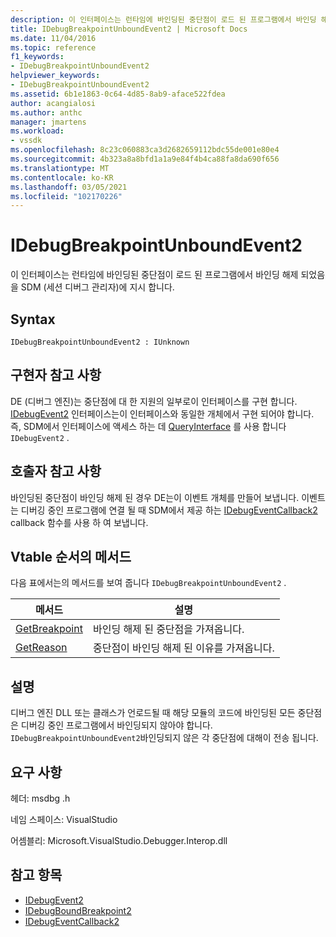 ```yaml
---
description: 이 인터페이스는 런타임에 바인딩된 중단점이 로드 된 프로그램에서 바인딩 해제 되었음을 SDM (세션 디버그 관리자)에 지시 합니다.
title: IDebugBreakpointUnboundEvent2 | Microsoft Docs
ms.date: 11/04/2016
ms.topic: reference
f1_keywords:
- IDebugBreakpointUnboundEvent2
helpviewer_keywords:
- IDebugBreakpointUnboundEvent2
ms.assetid: 6b1e1863-0c64-4d85-8ab9-aface522fdea
author: acangialosi
ms.author: anthc
manager: jmartens
ms.workload:
- vssdk
ms.openlocfilehash: 8c23c060883ca3d2682659112bdc55de001e80e4
ms.sourcegitcommit: 4b323a8a8bfd1a1a9e84f4b4ca88fa8da690f656
ms.translationtype: MT
ms.contentlocale: ko-KR
ms.lasthandoff: 03/05/2021
ms.locfileid: "102170226"
---
```

# <a name="idebugbreakpointunboundevent2"></a>IDebugBreakpointUnboundEvent2
이 인터페이스는 런타임에 바인딩된 중단점이 로드 된 프로그램에서 바인딩 해제 되었음을 SDM (세션 디버그 관리자)에 지시 합니다.

## <a name="syntax"></a>Syntax

```
IDebugBreakpointUnboundEvent2 : IUnknown
```

## <a name="notes-for-implementers"></a>구현자 참고 사항
 DE (디버그 엔진)는 중단점에 대 한 지원의 일부로이 인터페이스를 구현 합니다. [IDebugEvent2](../../../extensibility/debugger/reference/idebugevent2.md) 인터페이스는이 인터페이스와 동일한 개체에서 구현 되어야 합니다. 즉, SDM에서 인터페이스에 액세스 하는 데 [QueryInterface](/cpp/atl/queryinterface) 를 사용 합니다 `IDebugEvent2` .

## <a name="notes-for-callers"></a>호출자 참고 사항
 바인딩된 중단점이 바인딩 해제 된 경우 DE는이 이벤트 개체를 만들어 보냅니다. 이벤트는 디버깅 중인 프로그램에 연결 될 때 SDM에서 제공 하는 [IDebugEventCallback2](../../../extensibility/debugger/reference/idebugeventcallback2.md) callback 함수를 사용 하 여 보냅니다.

## <a name="methods-in-vtable-order"></a>Vtable 순서의 메서드
 다음 표에서는의 메서드를 보여 줍니다 `IDebugBreakpointUnboundEvent2` .

|메서드|설명|
|------------|-----------------|
|[GetBreakpoint](../../../extensibility/debugger/reference/idebugbreakpointunboundevent2-getbreakpoint.md)|바인딩 해제 된 중단점을 가져옵니다.|
|[GetReason](../../../extensibility/debugger/reference/idebugbreakpointunboundevent2-getreason.md)|중단점이 바인딩 해제 된 이유를 가져옵니다.|

## <a name="remarks"></a>설명
 디버그 엔진 DLL 또는 클래스가 언로드될 때 해당 모듈의 코드에 바인딩된 모든 중단점은 디버깅 중인 프로그램에서 바인딩되지 않아야 합니다. `IDebugBreakpointUnboundEvent2`바인딩되지 않은 각 중단점에 대해이 전송 됩니다.

## <a name="requirements"></a>요구 사항
 헤더: msdbg .h

 네임 스페이스: VisualStudio

 어셈블리: Microsoft.VisualStudio.Debugger.Interop.dll

## <a name="see-also"></a>참고 항목
- [IDebugEvent2](../../../extensibility/debugger/reference/idebugevent2.md)
- [IDebugBoundBreakpoint2](../../../extensibility/debugger/reference/idebugboundbreakpoint2.md)
- [IDebugEventCallback2](../../../extensibility/debugger/reference/idebugeventcallback2.md)

